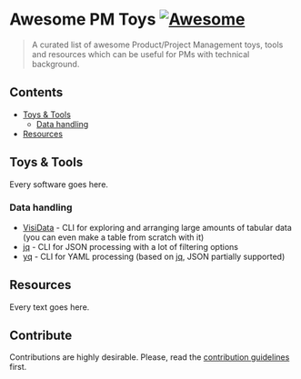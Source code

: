 # Awesome PM Toys [![Awesome](https://awesome.re/badge-flat.svg)](https://awesome.re)
> A curated list of awesome Product/Project Management toys, tools and resources which can be useful for PMs with technical background.


## Contents
- [Toys & Tools](#toys--tools)
  - [Data handling](#data-handling)
- [Resources](#resources)


## Toys & Tools
Every software goes here.

### Data handling
- [VisiData](https://github.com/saulpw/visidata) - CLI for exploring and arranging large amounts of tabular data (you can even make a table from scratch with it)
- [jq](https://github.com/stedolan/jq) - CLI for JSON processing with a lot of filtering options
- [yq](https://github.com/stedolan/jq) - CLI for YAML processing (based on [jq](https://github.com/stedolan/jq), JSON partially supported)

## Resources
Every text goes here.

## Contribute

Contributions are highly desirable. Please, read the [contribution guidelines](contributing.md) first.
